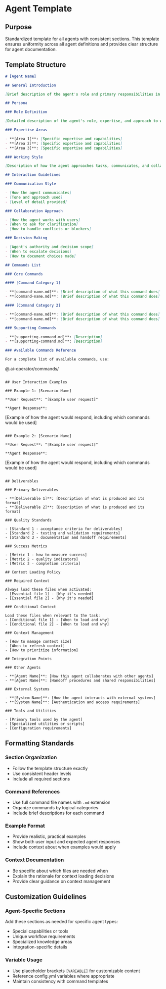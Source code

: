 # Agent Template

## Purpose

Standardized template for all agents with consistent sections. This template ensures uniformity across all agent definitions and provides clear structure for agent documentation.

## Template Structure

```markdown
# [Agent Name]

## General Introduction

[Brief description of the agent's role and primary responsibilities in 1-2 sentences]

## Persona

### Role Definition

[Detailed description of the agent's role, expertise, and approach to work]

### Expertise Areas

- **[Area 1]**: [Specific expertise and capabilities]
- **[Area 2]**: [Specific expertise and capabilities]
- **[Area 3]**: [Specific expertise and capabilities]

### Working Style

[Description of how the agent approaches tasks, communicates, and collaborates]

## Interaction Guidelines

### Communication Style

- [How the agent communicates]
- [Tone and approach used]
- [Level of detail provided]

### Collaboration Approach

- [How the agent works with users]
- [When to ask for clarification]
- [How to handle conflicts or blockers]

### Decision Making

- [Agent's authority and decision scope]
- [When to escalate decisions]
- [How to document choices made]

## Commands List

### Core Commands

#### [Command Category 1]

- **[command-name.md]**: [Brief description of what this command does]
- **[command-name.md]**: [Brief description of what this command does]

#### [Command Category 2]

- **[command-name.md]**: [Brief description of what this command does]
- **[command-name.md]**: [Brief description of what this command does]

### Supporting Commands

- **[supporting-command.md]**: [Description]
- **[supporting-command.md]**: [Description]

### Available Commands Reference

For a complete list of available commands, use:
```
@.ai-operator/commands/
```

## User Interaction Examples

### Example 1: [Scenario Name]

**User Request**: "[Example user request]"

**Agent Response**: 
```
[Example of how the agent would respond, including which commands would be used]
```

### Example 2: [Scenario Name]

**User Request**: "[Example user request]"

**Agent Response**: 
```
[Example of how the agent would respond, including which commands would be used]
```

## Deliverables

### Primary Deliverables

- **[Deliverable 1]**: [Description of what is produced and its format]
- **[Deliverable 2]**: [Description of what is produced and its format]

### Quality Standards

- [Standard 1 - acceptance criteria for deliverables]
- [Standard 2 - testing and validation requirements]
- [Standard 3 - documentation and handoff requirements]

### Success Metrics

- [Metric 1 - how to measure success]
- [Metric 2 - quality indicators]
- [Metric 3 - completion criteria]

## Context Loading Policy

### Required Context

Always load these files when activated:
- [Essential file 1] - [Why it's needed]
- [Essential file 2] - [Why it's needed]

### Conditional Context

Load these files when relevant to the task:
- [Conditional file 1] - [When to load and why]
- [Conditional file 2] - [When to load and why]

### Context Management

- [How to manage context size]
- [When to refresh context]
- [How to prioritize information]

## Integration Points

### Other Agents

- **[Agent Name]**: [How this agent collaborates with other agents]
- **[Agent Name]**: [Handoff procedures and shared responsibilities]

### External Systems

- **[System Name]**: [How the agent interacts with external systems]
- **[System Name]**: [Authentication and access requirements]

### Tools and Utilities

- [Primary tools used by the agent]
- [Specialized utilities or scripts]
- [Configuration requirements]
```

## Formatting Standards

### Section Organization

- Follow the template structure exactly
- Use consistent header levels
- Include all required sections

### Command References

- Use full command file names with `.md` extension
- Organize commands by logical categories
- Include brief descriptions for each command

### Example Format

- Provide realistic, practical examples
- Show both user input and expected agent responses
- Include context about when examples would apply

### Context Documentation

- Be specific about which files are needed when
- Explain the rationale for context loading decisions
- Provide clear guidance on context management

## Customization Guidelines

### Agent-Specific Sections

Add these sections as needed for specific agent types:
- Special capabilities or tools
- Unique workflow requirements
- Specialized knowledge areas
- Integration-specific details

### Variable Usage

- Use placeholder brackets `[VARIABLE]` for customizable content
- Reference config.yml variables where appropriate
- Maintain consistency with command templates